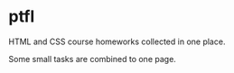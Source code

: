 # ptfl
 HTML and CSS course homeworks collected in one place.
 
 Some small tasks are combined to one page.

